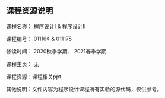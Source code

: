 ## 课程资源说明



课程名称： 程序设计I & 程序设计II

课程编号： 011164 & 011175

修读时间： 2020秋季学期、 2021春季学期

课程主页： 无

课程资源：课程相关ppt

其他说明：文件内容为程序设计课程所有实验的源代码，仅供参考。

